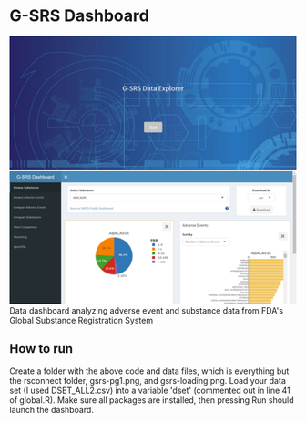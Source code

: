 # G-SRS Dashboard
![Loading Page](./gsrs-loading.png)
![Page 1](gsrs-pg1.png)
Data dashboard analyzing adverse event and substance data from FDA's Global Substance Registration System

## How to run
Create a folder with the above code and data files, which is everything but the rsconnect folder, gsrs-pg1.png, and gsrs-loading.png. Load your data set (I used DSET_ALL2.csv) into a variable 'dset' (commented out in line 41 of global.R). Make sure all packages are installed, then pressing Run should launch the dashboard.
